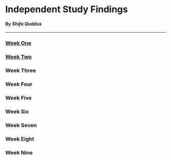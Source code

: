 # Independent Study Findings
#### By _Shifa Quddus_ 
---
### [Week One](entries/wk-1.md) 
### [Week Two](entries/wk-2.md) 
### Week Three
### Week Four
### Week Five
### Week Six
### Week Seven
### Week Eight
### Week Nine